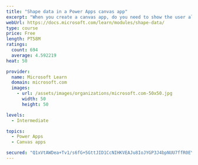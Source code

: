 ```yaml
---
title: "Shape data in a Power Apps canvas app"
excerpt: "When you create a canvas app, do you need to show the user all the data? What if you want to show only the data that is relevant to them? This module will help you address this issue."
webUrl: https://docs.microsoft.com/learn/modules/shape-data/
type: course
price: Free
length: PT58M
ratings:
  count: 694
  average: 4.592219
heat: 50

provider:
  name: Microsoft Learn
  domain: microsoft.com
  images:
    - url: /assets/images/organizations/microsoft.com-50x50.jpg
      width: 50
      height: 50

levels:
  - Intermediate

topics:
  - Power Apps
  - Canvas apps

secured: "Q1xVtAWDea+Tv1/s6fG+5GttJID1CcNIHKVEAJu8IoJYGP3J4bpNUU7ffR0EYSIvUl7rwfPK6zACpKSdT4z45a7BBjKrKZj0VzcmuTedc9X5jJE8T83WwjgSjNe4tLpEoJ/RKWbLRoljF1xxtS4kYL4Z+xS3+SLmQCwvc6BFwxuJRfc0lduQ206lVobRspbE/Fv4P3jG90BGYNhv91CJOTn3taB/f07VBd/JsZvIjdZGGnYli5FjWgfpph+PtZWcoIiLel6cZY4dpP7diOM/c/yCiXZLEgoL2zf+qR5V2rHVqDQX6mXsdydR/85afJUkTSzSSR7na0AdeIgBO9UpkJB5Wxat3bbE+mrbLB10eQ1MUxDQGmLW0QOWnJmqaQ9yNuVqq8PhvxK8usTHuvYITLh25GnC1Gad8xywRTLnnsM=;8A126TXfwHJF9iUIOt+v2w=="
---
```


